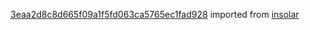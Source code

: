 [3eaa2d8c8d665f09a1f5fd063ca5765ec1fad928](https://github.com/insolar/insolar/commit/3eaa2d8c8d665f09a1f5fd063ca5765ec1fad928) imported from [insolar](https://github.com/insolar/insolar)
